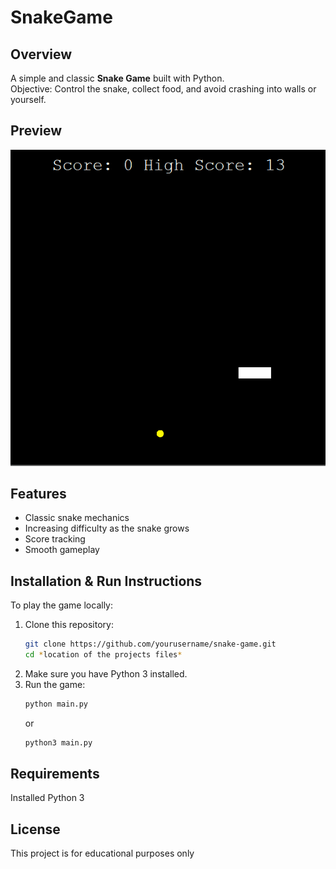 # SnakeGame

## Overview

A simple and classic **Snake Game** built with Python.  
Objective: Control the snake, collect food, and avoid crashing into walls or yourself.

## Preview

![Snake Game Demo](snake_game_preview.gif)

## Features

- Classic snake mechanics
- Increasing difficulty as the snake grows
- Score tracking
- Smooth gameplay

## Installation & Run Instructions

To play the game locally:

1. Clone this repository:
   ```bash
   git clone https://github.com/yourusername/snake-game.git
   cd *location of the projects files*
   ```
2. Make sure you have Python 3 installed.
3. Run the game:
   ```bash
   python main.py
   ```
   or
   ```bash
   python3 main.py
   ```
## Requirements

Installed Python 3

## License

This project is for educational purposes only
